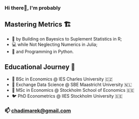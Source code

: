 ### Hi there👋, I'm probably 

## Mastering Metrics 🏗️
- 🎲 by Building on Bayesics to Suplement Statistics in R;
- 💻 while Not Neglecting Numerics in Julia;
- 🤖 and Programming in Python. 

## Educational Journey 🏫
- 🐣 BSc in Economics @ IES Charles University 🇨🇿
- 🐥 Exchange Data Science @ SBE Maastricht University 🇳🇱
- 🐔 MSc in Economics @ Stockholm School of Economics 🇸🇪 
- 🐦 PhD Econometrics @ IIES Stockholm University 🇸🇪 

### 📫 chadimarek@gmail.com

